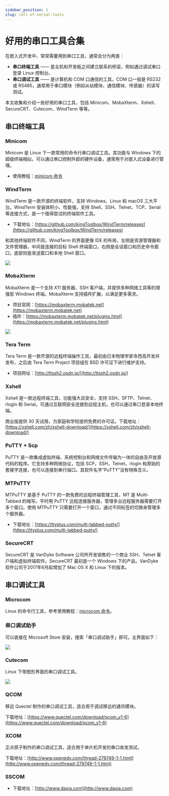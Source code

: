 ```yaml
---
sidebar_position: 1
slug: /all-of-serial-tools
---
```


# 好用的串口工具合集



在嵌入式开发中，常常需要用到串口工具，通常会分为两类：

- **串口终端工具** —— 是主机和开发板之间建立联系的桥梁，例如通过调试串口登录 Linux 控制台。
- **串口调试工具** —— 是计算机和 COM 口通信的工具，COM 口一般是 RS232 或 RS485，通常用于串口模块（例如从站模块、通信模块、传感器）的读写测试。

本文收集和介绍一些好用的串口工具，包括 Minicom、MobaXterm、Xshell、SecureCRT、Cutecom、WindTerm 等等。



## 串口终端工具

### Minicom

Minicom 是 Linux 下一款常用的命令行串口调试工具。其功能与 Windows 下的超级终端相似，可以通过串口控制外部的硬件设备，通常用于对嵌入式设备进行管理。

- 使用教程：[minicom 命令](/linux-command/minicom)



### WindTerm

WindTerm 是一款开源的终端软件，支持 Windows、Linux 和 macOS 三大平台。WindTerm 安装体积小、性能强，支持 Shell、SSH、Telnet、TCP、Serial 等连接方式，是一个值得尝试的终端软件工具。

- 下载地址：[https://github.com/kingToolbox/WindTerm/releases](https://github.com/kingToolbox/WindTerm/releases)

和其他终端软件不同，WindTerm 的界面更像 IDE 的布局，左侧是资源管理器和文件管理器，中间是连接的目标 Shell 终端窗口，右侧是会话窗口和历史命令窗口，底部则是发送窗口和本地 Shell 窗口。

![](https://static.getiot.tech/WindTerm.png#center)



### MobaXterm

MobaXterm 是一个支持 X11 服务器、SSH 客户端，并提供多种网络工具等的增强型 Windows 终端。MobaXterm 支持插件扩展，以满足更多需求。

- 项目官网：[https://mobaxterm.mobatek.net](https://mobaxterm.mobatek.net)
- 插件：[https://mobaxterm.mobatek.net/plugins.html](https://mobaxterm.mobatek.net/plugins.html)

![](https://static.getiot.tech/mobxterm-screenshot-20210916.webp#center)



### Tera Term

Tera Term 是一款开源的远程终端操作工具，最初由日本物理学家寺西高开发并发布，之后由 Tera Term Project 项目组在 BSD 许可证下进行维护支持。

- 项目网址：[http://ttssh2.osdn.jp/](http://ttssh2.osdn.jp/)



### Xshell

Xshell 是一款远程终端工具，功能强大且安全，支持 SSH、SFTP、Telnet、rlogin 和 Serial。可通过互联网安全连接到远程主机，也可以通过串口登录本地终端。

商业版提供 30 天试用，为家庭和学校提供免费的许可证。下载地址：[https://xshell.com/zh/xshell-download/](https://xshell.com/zh/xshell-download/)



### PuTTY + Scp

PuTTY 是一款集成虚拟终端、系统控制台和网络文件传输为一体的自由及开放源代码的程序。它支持多种网络协议，包括 SCP，SSH，Telnet，rlogin 和原始的套接字连接，也可以连接到串行端口。其软件名字“PuTTY”没有特殊含义。



### MTPuTTY

MTPuTTY 是基于 PuTTY 的一款免费的远程终端管理工具，MT 是 Multi-Tabbed 的缩写。平时用 PuTTY 远程连接服务器，管理多台远程服务器需要打开多个窗口。使用 MTPuTTY 只需要打开一个窗口，通过不同标签的切换来管理多个服务器。

- 下载地址：[https://ttyplus.com/multi-tabbed-putty/](https://ttyplus.com/multi-tabbed-putty/)



### SecureCRT

SecureCRT 是 VanDyke Software 公司所开发销售的一个商业 SSH、Telnet 客户端和虚拟终端软件。SecureCRT 最初是一个 Windows 下的产品，VanDyke 软件公司于2017年6月起增加了 Mac OS X 和 Linux 下的版本。



## 串口调试工具

### Microcom

Linux 的命令行工具，参考使用教程：[microcom 命令](/linux-command/microcom)。



### 串口调试助手

可以直接在 Microsoft Store 安装，搜索「串口调试助手」即可。主界面如下：

![](https://static.getiot.tech/windows-serial-debug-assistant.png#center)



### Cutecom

Linux 下带图形界面的串口调试工具。

![](https://static.getiot.tech/Cutecom-v5.png#center)



### QCOM

移远 Quectel 制作的串口调试工具，适合用于调试移远的通讯模块。

下载地址：[https://www.quectel.com/download/qcom_v1-6](https://www.quectel.com/download/qcom_v1-6)



### XCOM

正点原子制作的串口调试工具，适合用于单片机开发的串口收发测试。

下载地址：[http://www.openedv.com/thread-279749-1-1.html](http://www.openedv.com/thread-279749-1-1.html)



### SSCOM

- 下载地址：[http://www.daxia.com](http://www.daxia.com)
